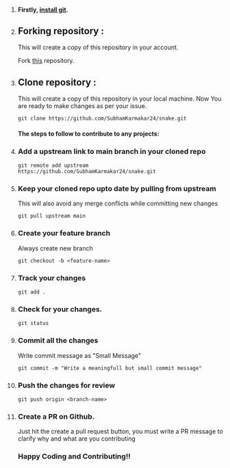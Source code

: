   1. #### Firstly, [install git](https://help.github.com/articles/set-up-git/).

2. ## Forking repository :
   This will create a copy of this repository in your account.

   Fork <a href="https://github.com/SubhamKarmakar24/snake" target="_blank">this</a> repository.

3. ## Clone repository :
   This will create a copy of this repository in your local machine. Now You are ready to make changes as per your issue.
   ```
   git clone https://github.com/SubhamKarmakar24/snake.git
   ```
    #### The steps to follow to contribute to any projects:

4. ### Add a upstream link to main branch in your cloned repo
    ```
    git remote add upstream https://github.com/SubhamKarmakar24/snake.git
    ```
5. ### Keep your cloned repo upto date by pulling from upstream 
   This will also avoid any merge conflicts while committing new changes
    ```
    git pull upstream main
    ```
6. ### Create your feature branch 
   Always create new branch
    ```
    git checkout -b <feature-name>
    ```
7. ### Track your changes
    ```
    git add .
    ```
8. ### Check for your changes.
    ```
    git status
    ```
9. ### Commit all the changes 
    Write commit message as "Small Message"
    ```
    git commit -m "Write a meaningfull but small commit message"
    ```
10. ### Push the changes for review
    ```
    git push origin <branch-name>
    ```
11. ### Create a PR on Github. 
    Just hit the create a pull request button, you must write a PR message to clarify why and what are you contributing
    
    ### Happy Coding and Contributing!!
